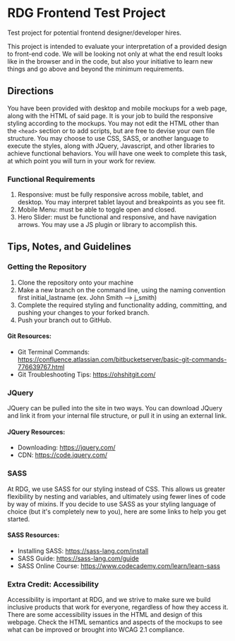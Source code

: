 # RDG Frontend Test Project
Test project for potential frontend designer/developer hires.

This project is intended to evaluate your interpretation of a provided design to front-end code. We will be looking not only at what the end result looks like in the browser and in the code, but also your initiative to learn new things and go above and beyond the minimum requirements.

## Directions
You have been provided with desktop and mobile mockups for a web page, along with the HTML of said page. It is your job to build the responsive styling according to the mockups. You may not edit the HTML other than the `<head>` section or to add scripts, but are free to devise your own file structure. You may choose to use CSS, SASS, or another language to execute the styles, along with JQuery, Javascript, and other libraries to achieve functional behaviors. You will have one week to complete this task, at which point you will turn in your work for review.


### Functional Requirements
1. Responsive: must be fully responsive across mobile, tablet, and desktop. You may interpret tablet layout and breakpoints as you see fit.
2. Mobile Menu: must be able to toggle open and closed.
3. Hero Slider: must be functional and responsive, and have navigation arrows. You may use a JS plugin or library to accomplish this.


## Tips, Notes, and Guidelines

### Getting the Repository
1. Clone the repository onto your machine
2. Make a new branch on the command line, using the naming convention first initial_lastname (ex. John Smith --> j_smith)
3. Complete the required styling and functionality adding, committing, and pushing your changes to your forked branch.
4. Push your branch out to GitHub.

#### Git Resources:
- Git Terminal Commands: https://confluence.atlassian.com/bitbucketserver/basic-git-commands-776639767.html
- Git Troubleshooting Tips: https://ohshitgit.com/


### JQuery ###
JQuery can be pulled into the site in two ways. You can download JQuery and link it from your internal file structure, or pull it in using an external link.

#### JQuery Resources: ####
- Downloading: https://jquery.com/
- CDN: https://code.jquery.com/

### SASS ###
At RDG, we use SASS for our styling instead of CSS. This allows us greater flexibility by nesting and variables, and ultimately using fewer lines of code by way of mixins. If you decide to use SASS as your styling language of choice (but it's completely new to you), here are some links to help you get started.

#### SASS Resources: ####
- Installing SASS: https://sass-lang.com/install
- SASS Guide: https://sass-lang.com/guide
- SASS Online Course: https://www.codecademy.com/learn/learn-sass

### Extra Credit: Accessibility ###
Accessibility is important at RDG, and we strive to make sure we build inclusive products that work for everyone, regardless of how they access it. There are some accessibility issues in the HTML and design of this webpage. Check the HTML semantics and aspects of the mockups to see what can be improved or brought into WCAG 2.1 compliance.
